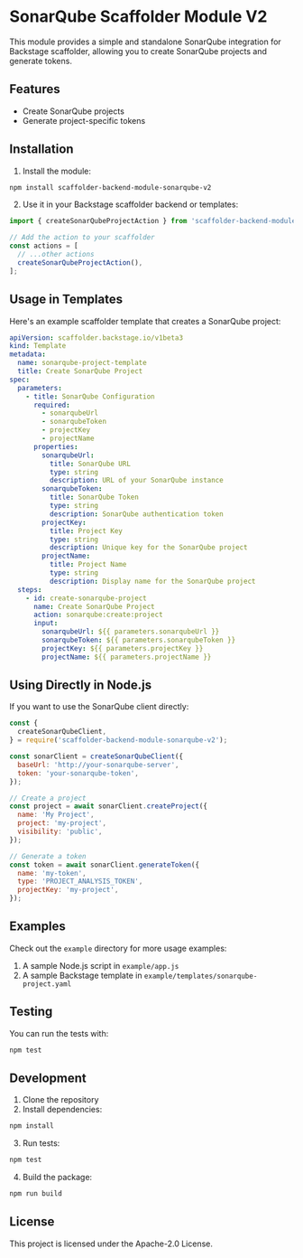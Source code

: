 # SonarQube Scaffolder Module V2

This module provides a simple and standalone SonarQube integration for Backstage scaffolder, allowing you to create SonarQube projects and generate tokens.

## Features

- Create SonarQube projects
- Generate project-specific tokens

## Installation

1. Install the module:

```bash
npm install scaffolder-backend-module-sonarqube-v2
```

2. Use it in your Backstage scaffolder backend or templates:

```typescript
import { createSonarQubeProjectAction } from 'scaffolder-backend-module-sonarqube-v2';

// Add the action to your scaffolder
const actions = [
  // ...other actions
  createSonarQubeProjectAction(),
];
```

## Usage in Templates

Here's an example scaffolder template that creates a SonarQube project:

```yaml
apiVersion: scaffolder.backstage.io/v1beta3
kind: Template
metadata:
  name: sonarqube-project-template
  title: Create SonarQube Project
spec:
  parameters:
    - title: SonarQube Configuration
      required:
        - sonarqubeUrl
        - sonarqubeToken
        - projectKey
        - projectName
      properties:
        sonarqubeUrl:
          title: SonarQube URL
          type: string
          description: URL of your SonarQube instance
        sonarqubeToken:
          title: SonarQube Token
          type: string
          description: SonarQube authentication token
        projectKey:
          title: Project Key
          type: string
          description: Unique key for the SonarQube project
        projectName:
          title: Project Name
          type: string
          description: Display name for the SonarQube project
  steps:
    - id: create-sonarqube-project
      name: Create SonarQube Project
      action: sonarqube:create:project
      input:
        sonarqubeUrl: ${{ parameters.sonarqubeUrl }}
        sonarqubeToken: ${{ parameters.sonarqubeToken }}
        projectKey: ${{ parameters.projectKey }}
        projectName: ${{ parameters.projectName }}
```

## Using Directly in Node.js

If you want to use the SonarQube client directly:

```javascript
const {
  createSonarQubeClient,
} = require('scaffolder-backend-module-sonarqube-v2');

const sonarClient = createSonarQubeClient({
  baseUrl: 'http://your-sonarqube-server',
  token: 'your-sonarqube-token',
});

// Create a project
const project = await sonarClient.createProject({
  name: 'My Project',
  project: 'my-project',
  visibility: 'public',
});

// Generate a token
const token = await sonarClient.generateToken({
  name: 'my-token',
  type: 'PROJECT_ANALYSIS_TOKEN',
  projectKey: 'my-project',
});
```

## Examples

Check out the `example` directory for more usage examples:

1. A sample Node.js script in `example/app.js`
2. A sample Backstage template in `example/templates/sonarqube-project.yaml`

## Testing

You can run the tests with:

```bash
npm test
```

## Development

1. Clone the repository
2. Install dependencies:

```bash
npm install
```

3. Run tests:

```bash
npm test
```

4. Build the package:

```bash
npm run build
```

## License

This project is licensed under the Apache-2.0 License.
